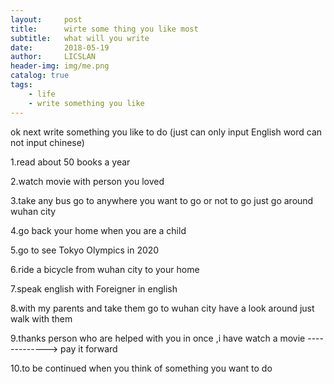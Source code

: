 ```yaml
---
layout:     post
title:      wirte some thing you like most
subtitle:   what will you write
date:       2018-05-19
author:     LICSLAN
header-img: img/me.png
catalog: true
tags:
    - life
    - write something you like
---
```


ok next write something you like to do  (just can only input English word can not input chinese)

1.read about 50 books a year

2.watch movie with person you loved

3.take any bus go to anywhere you want to go or not to go just go around wuhan city

4.go back your home when you are a child 

5.go to see Tokyo Olympics  in 2020

6.ride a bicycle from wuhan city to your home

7.speak english with Foreigner in english

8.with my parents and take them go to wuhan city have a look around just walk with them

9.thanks person who are helped with you in once ,i have watch a movie -------------> pay it forward

10.to be continued when you think of something you want to do 
